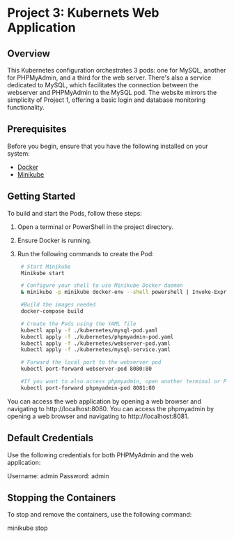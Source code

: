 # Project 3: Kubernets Web Application

## Overview

This Kubernetes configuration orchestrates 3 pods: one for MySQL, another for PHPMyAdmin, and a third for the web server. There's also a service dedicated to MySQL, which facilitates the connection between the webserver and PHPMyAdmin to the MySQL pod. The website mirrors the simplicity of Project 1, offering a basic login and database monitoring functionality.

## Prerequisites

Before you begin, ensure that you have the following installed on your system:

- [Docker](https://docs.docker.com/get-docker/)
- [Minikube](https://minikube.sigs.k8s.io/docs/start/)


## Getting Started

To build and start the Pods, follow these steps:

1. Open a terminal or PowerShell in the project directory.

2. Ensure Docker is running.

3. Run the following commands to create the Pod:

   ```bash
    # Start Minikube
    Minikube start

    # Configure your shell to use Minikube Docker daemon
    & minikube -p minikube docker-env --shell powershell | Invoke-Expression

    #Build the images needed
    docker-compose build

    # Create the Pods using the YAML file
    kubectl apply -f ./kubernetes/mysql-pod.yaml
    kubectl apply -f ./kubernetes/phpmyadmin-pod.yaml
    kubectl apply -f ./kubernetes/webserver-pod.yaml
    kubectl apply -f ./kubernetes/mysql-service.yaml

    # Forward the local port to the webserver pod
    kubectl port-forward webserver-pod 8080:80

    #If you want to also access phpmyadmin, open another terminal or PowerShell in the project directory and execute this command
    kubectl port-forward phpmyadmin-pod 8081:80

You can access the web application by opening a web browser and navigating to http://localhost:8080.
You can access the phpmyadmin by opening a web browser and navigating to http://localhost:8081.

## Default Credentials

Use the following credentials for both PHPMyAdmin and the web application:

Username: admin
Password: admin

## Stopping the Containers

To stop and remove the containers, use the following command:

minikube stop